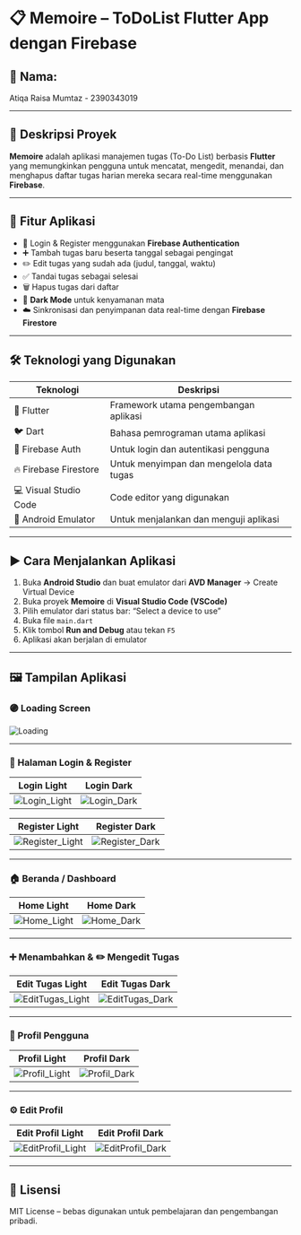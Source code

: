# 📋 Memoire – ToDoList Flutter App dengan Firebase

## 👤 Nama:

Atiqa Raisa Mumtaz - 2390343019

---

## 📝 Deskripsi Proyek

**Memoire** adalah aplikasi manajemen tugas (To-Do List) berbasis **Flutter** yang memungkinkan pengguna untuk mencatat, mengedit, menandai, dan menghapus daftar tugas harian mereka secara real-time menggunakan **Firebase**.

---

## 🚀 Fitur Aplikasi

- 🔐 Login & Register menggunakan **Firebase Authentication**
- ➕ Tambah tugas baru beserta tanggal sebagai pengingat
- ✏️ Edit tugas yang sudah ada (judul, tanggal, waktu)
- ✅ Tandai tugas sebagai selesai
- 🗑️ Hapus tugas dari daftar
- 🌙 **Dark Mode** untuk kenyamanan mata
- ☁️ Sinkronisasi dan penyimpanan data real-time dengan **Firebase Firestore**

---

## 🛠️ Teknologi yang Digunakan

| Teknologi              | Deskripsi                                |
|------------------------|-------------------------------------------|
| 🧩 Flutter              | Framework utama pengembangan aplikasi     |
| 🐦 Dart                 | Bahasa pemrograman utama aplikasi         |
| 🔐 Firebase Auth        | Untuk login dan autentikasi pengguna      |
| 🔥 Firebase Firestore   | Untuk menyimpan dan mengelola data tugas |
| 💻 Visual Studio Code   | Code editor yang digunakan                |
| 📱 Android Emulator     | Untuk menjalankan dan menguji aplikasi    |

---

## ▶️ Cara Menjalankan Aplikasi

1. Buka **Android Studio** dan buat emulator dari **AVD Manager** → Create Virtual Device
2. Buka proyek **Memoire** di **Visual Studio Code (VSCode)**
3. Pilih emulator dari status bar: “Select a device to use”
4. Buka file `main.dart`
5. Klik tombol **Run and Debug** atau tekan `F5`
6. Aplikasi akan berjalan di emulator

---

## 🖼️ Tampilan Aplikasi

### 🟣 Loading Screen

![Loading](assets/screenshots/Loading.png)

---

### 🔐 Halaman Login & Register

| Login Light | Login Dark |
|-------------|------------|
| ![Login_Light](assets/screenshots/Login_Light.png.jpeg) | ![Login_Dark](assets/screenshots/Login_Dark.png.jpeg) |

| Register Light | Register Dark |
|----------------|---------------|
| ![Register_Light](assets/screenshots/Register_Light.png.jpeg) | ![Register_Dark](assets/screenshots/Register_Dark.png.jpeg) |

---

### 🏠 Beranda / Dashboard

| Home Light | Home Dark |
|------------|-----------|
| ![Home_Light](assets/screenshots/Home_Light.png.jpeg) | ![Home_Dark](assets/screenshots/Home_Dark.png.jpeg) |

---

### ➕ Menambahkan & ✏️ Mengedit Tugas

| Edit Tugas Light | Edit Tugas Dark |
|------------------|-----------------|
| ![EditTugas_Light](assets/screenshots/EditTugas_Light.png.jpeg) | ![EditTugas_Dark](assets/screenshots/EditTugas_Dark.png.jpeg) |

---

### 👤 Profil Pengguna

| Profil Light | Profil Dark |
|--------------|-------------|
| ![Profil_Light](assets/screenshots/Profil_Light.png.jpeg) | ![Profil_Dark](assets/screenshots/Profil_Dark.png.jpeg) |

---

### ⚙️ Edit Profil

| Edit Profil Light | Edit Profil Dark |
|-------------------|------------------|
| ![EditProfil_Light](assets/screenshots/EditProfil_Light.png.jpeg) | ![EditProfil_Dark](assets/screenshots/EditProfil_Dark.png.jpeg) |

---

## 📄 Lisensi

MIT License – bebas digunakan untuk pembelajaran dan pengembangan pribadi.

